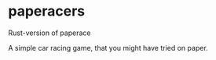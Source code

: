 # paperacers
Rust-version of paperace

A simple car racing game, that you might have tried on paper.

